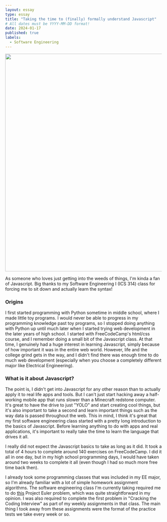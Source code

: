 ```yaml
---
layout: essay
type: essay
title: "Taking the time to (finally) formally understand Javascript"
# All dates must be YYYY-MM-DD format!
date: 2024-01-17
published: true
labels:
  - Software Engineering
---
```

<p align="center">
    <img width="700px" src="https://www.freecodecamp.org/news/content/images/2021/04/photo-1550063873-ab792950096b.jpeg">
</p>

As someone who loves just getting into the weeds of things, I'm kinda a fan of Javascript. Big thanks to my Software Engineering I (ICS 314) class for forcing me to sit down and actually learn the syntax!

### Origins
I first started programming with Python sometime in middle school, where I made little toy programs. I would never be able to progress in my programming knowledge past toy programs, so I stopped doing anything with Python up until much later when I started trying web development in the later years of high school. I started with FreeCodeCamp's html/css course, and I remember doing a small bit of the Javascript class. At that time, I genuinely had a huge interest in learning Javascript, simply because of how important it was in the entire web world. However, life and the college grind gets in the way, and I didn't find there was enough time to do much web development (especially when you choose a completely different major like Electrical Engineering).

### What is it about Javascript?
The point is, I didn't get into Javascript for any other reason than to actually apply it to real life apps and tools. But I can't just start hacking away a half-working mobile app that runs slower than a Minecraft redstone computer. It's great to have the drive to just "YOLO" and start creating cool things, but it's also important to take a second and learn important things such as the way data is passed throughout the web. This in mind, I think it's great that my first software engineering class started with a pretty long introduction to the basics of Javascript. Before learning anything to do with apps and real applications, it's important to really take the time to learn the language that drives it all.

I really did not expect the Javascript basics to take as long as it did. It took a total of 4 hours to complete around 140 exercises on FreeCodeCamp. I did it all in one day, but in my high school programming days, I would have taken around two weeks to complete it all (even though I had so much more free time back then).

I already took some programming classes that was included in my EE major, so I'm already familiar with a lot of simple homework assignment algorithms. The software engineering class I'm currently taking required me to do [this](https://projecteuler.net/problem=1) Project Euler problem, which was quite straightforward in my opinion. I was also required to complete the first problem in "Cracking the Coding Interview" as part of my weekly assignments in that class. The main thing I took away from these assignments were the format of the practice tests we take every week or so.